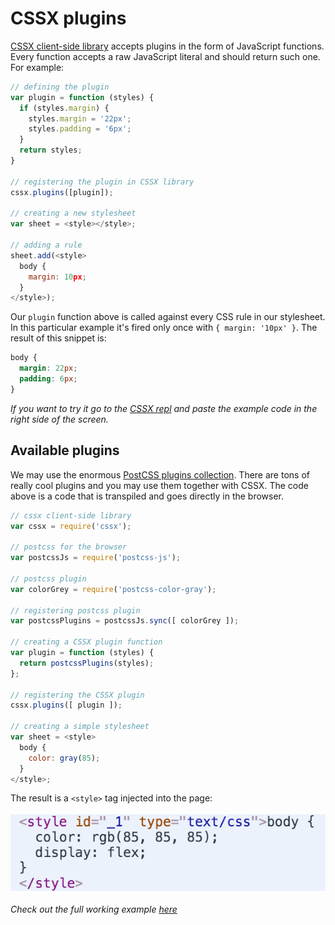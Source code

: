 # CSSX plugins

[CSSX client-side library](https://github.com/krasimir/cssx/tree/master/packages/cssx) accepts plugins in the form of JavaScript functions. Every function accepts a raw JavaScript literal and should return such one. For example:

```js
// defining the plugin
var plugin = function (styles) {
  if (styles.margin) {
    styles.margin = '22px';
    styles.padding = '6px';
  }
  return styles;
}

// registering the plugin in CSSX library
cssx.plugins([plugin]);

// creating a new stylesheet
var sheet = <style></style>;

// adding a rule
sheet.add(<style>
  body {
    margin: 10px;
  }
</style>);
```

Our `plugin` function above is called against every CSS rule in our stylesheet. In this particular example it's fired only once with `{ margin: '10px' }`. The result of this snippet is:

```css
body {
  margin: 22px;
  padding: 6px;
}
```

*If you want to try it go to the [CSSX repl](http://krasimir.github.io/cssx/playground/try-it-out/) and paste the example code in the right side of the screen.*

## Available plugins

We may use the enormous [PostCSS plugins collection](https://github.com/postcss/postcss/blob/master/docs/plugins.md). There are tons of really cool plugins and you may use them together with CSSX. The code above is a code that is transpiled and goes directly in the browser. 

```js
// cssx client-side library
var cssx = require('cssx');

// postcss for the browser
var postcssJs = require('postcss-js');

// postcss plugin
var colorGrey = require('postcss-color-gray');

// registering postcss plugin
var postcssPlugins = postcssJs.sync([ colorGrey ]);

// creating a CSSX plugin function
var plugin = function (styles) {
  return postcssPlugins(styles);
};

// registering the CSSX plugin
cssx.plugins([ plugin ]);

// creating a simple stylesheet
var sheet = <style>
  body {
    color: gray(85);
  }
</style>;
```

The result is a `<style>` tag injected into the page:

![cssx plugin](./imgs/plugin-preview.png)

*Check out the full working example [here](https://github.com/krasimir/cssx/tree/master/playground/postcss-in-browser)*

